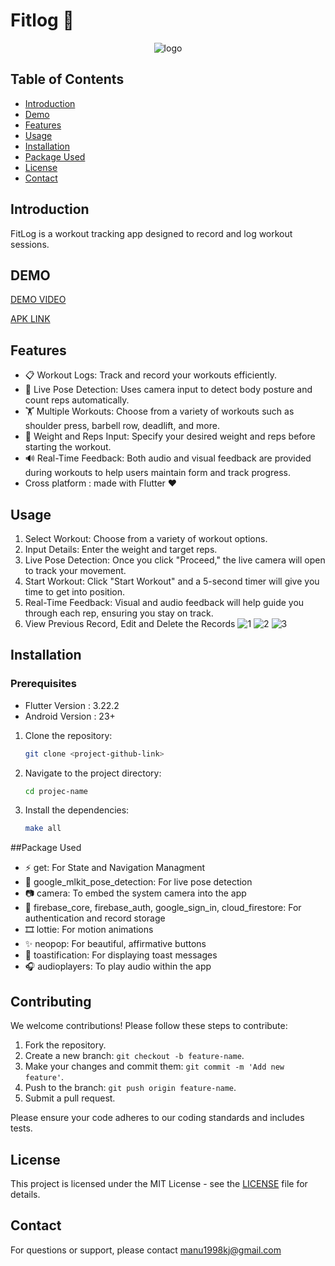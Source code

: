 # Fitlog 📝
<p align="center">
  <img src="https://github.com/user-attachments/assets/2d8f22c0-3b5a-4420-b50c-ad80861e47a8" alt="logo">
</p>

## Table of Contents

- [Introduction](#introduction)
- [Demo](#demo)
- [Features](#features)
- [Usage](#usage)
- [Installation](#installation)
- [Package Used](#packageUsed)
- [License](#license)
- [Contact](#contact)
  
## Introduction

FitLog is a workout tracking app designed to record and log workout sessions.

## DEMO 

[DEMO VIDEO](https://www.youtube.com/watch?v=4o-3HzRZatU)


[APK LINK](https://drive.google.com/file/d/13uAV8wzIOiHhVsg6v_JVTiZ-wJPk5Yra/view?usp=sharing)

## Features

- 📋 Workout Logs: Track and record your workouts efficiently.
- 🎥 Live Pose Detection: Uses camera input to detect body posture and count reps automatically.
- 🏋️ Multiple Workouts: Choose from a variety of workouts such as shoulder press, barbell row, deadlift, and more.
- 📝 Weight and Reps Input: Specify your desired weight and reps before starting the workout.
- 🔊 Real-Time Feedback: Both audio and visual feedback are provided during workouts to help users maintain form and track progress.
- Cross platform : made with Flutter ❤️
    
## Usage
1. Select Workout: Choose from a variety of workout options.
2. Input Details: Enter the weight and target reps.
3. Live Pose Detection: Once you click "Proceed," the live camera will open to track your movement.
4. Start Workout: Click "Start Workout" and a 5-second timer will give you time to get into position.
5. Real-Time Feedback: Visual and audio feedback will help guide you through each rep, ensuring you stay on track.
6. View Previous Record, Edit and Delete the Records
![1](https://github.com/user-attachments/assets/25f3441d-56b5-4cba-826e-2c4f040a8111)
![2](https://github.com/user-attachments/assets/9aa88212-0b88-40a0-9067-0e9338f85fe4)
![3](https://github.com/user-attachments/assets/5576ed12-3e61-46e7-92bf-7eb7a61e8e05)


## Installation

### Prerequisites
- Flutter Version : 3.22.2
- Android Version : 23+ 
1. Clone the repository:
   ```bash
   git clone <project-github-link>
   ```
2. Navigate to the project directory:
   ```bash
   cd projec-name
   ```
3. Install the dependencies:
   ```bash
   make all
   ```

##Package Used 
- ⚡ get: For State and Navigation Managment 
- 👤 google_mlkit_pose_detection: For live pose detection
- 📷 camera: To embed the system camera into the app
- 🔐 firebase_core, firebase_auth, google_sign_in, cloud_firestore: For authentication and record storage
- 🎞️ lottie: For motion animations
- ✨ neopop: For beautiful, affirmative buttons
- 🔔 toastification: For displaying toast messages
- 🎧 audioplayers: To play audio within the app


## Contributing

We welcome contributions! Please follow these steps to contribute:

1. Fork the repository.
2. Create a new branch: `git checkout -b feature-name`.
3. Make your changes and commit them: `git commit -m 'Add new feature'`.
4. Push to the branch: `git push origin feature-name`.
5. Submit a pull request.

Please ensure your code adheres to our coding standards and includes tests.

## License

This project is licensed under the MIT License - see the [LICENSE](LICENSE) file for details.

## Contact

For questions or support, please contact manu1998kj@gmail.com 

